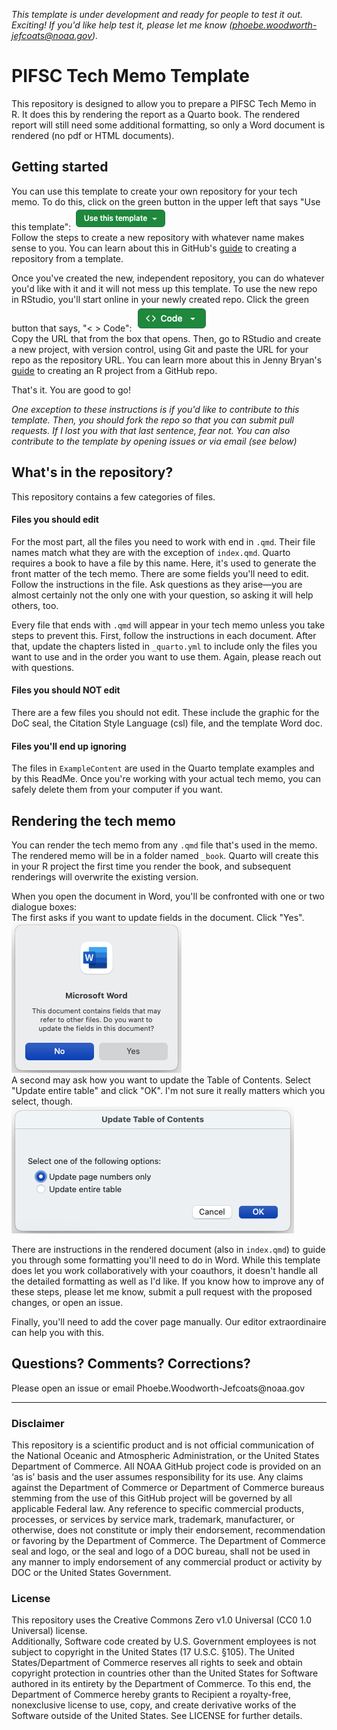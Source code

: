 *This template is under development and ready for people to test it out. 
Exciting! If you'd like help test it, please let me know 
(phoebe.woodworth-jefcoats@noaa.gov).*

# PIFSC Tech Memo Template
This repository is designed to allow you to prepare a PIFSC Tech Memo
in R. It does this by rendering the report as a Quarto book. The
rendered report will still need some additional formatting, so only a
Word document is rendered (no pdf or HTML documents).

## Getting started
You can use this template to create your own repository for your tech memo. 
To do this, click on the green button in the upper left that says "Use this
template": ![](ExampleContent/UseThisTemplate.png)
\
Follow the steps to create a new repository with whatever name makes sense to 
you.  You can learn about this in GitHub's [guide](https://docs.github.com/en/repositories/creating-and-managing-repositories/creating-a-repository-from-a-template) 
to creating a repository from a template.  

Once you've created the new, independent repository, you can do whatever you'd like
with it and it will not mess up this template.  To use the new repo in RStudio,
you'll start online in your newly created repo.  Click the green button that says, 
"< > Code": ![](ExampleContent/CodeButton.png)
\
Copy the URL that from the box that opens. Then, go to RStudio and create a new 
project, with version control, using Git and paste the URL for your repo as the
repository URL.  You can learn more about this in Jenny 
Bryan's [guide](https://happygitwithr.com/existing-github-first) to creating an
R project from a GitHub repo.  

That's it.  You are good to go!

*One exception to these instructions is if you'd like to contribute to this 
template.  Then, you should fork the repo so that you can submit pull requests.
If I lost you with that last sentence, fear not.  You can also contribute to 
the template by opening issues or via email (see below)*

## What's in the repository?
This repository contains a few categories of files.

#### Files you should edit
For the most part, all the files you need to work with end in `.qmd`.
Their file names match what they are with the exception of `index.qmd`.
Quarto requires a book to have a file by this name. Here, it's used to
generate the front matter of the tech memo. There are some fields
you'll need to edit. Follow the instructions in the file. Ask questions
as they arise—you are almost certainly not the only one with your
question, so asking it will help others, too.

Every file that ends with `.qmd` will appear in your tech memo unless
you take steps to prevent this. First, follow the instructions in each
document. After that, update the chapters listed in `_quarto.yml` to include only
the files you want to use and in the order you want to use them. Again,
please reach out with questions.

#### Files you should NOT edit
There are a few files you should not edit. These include the graphic for
the DoC seal, the Citation Style Language (csl) file, and the template
Word doc.

#### Files you'll end up ignoring
The files in `ExampleContent` are used in the Quarto template examples
and by this ReadMe. Once you're working with your actual tech memo,
you can safely delete them from your computer if you want.

## Rendering the tech memo
You can render the tech memo from any `.qmd` file that's used in the
memo. The rendered memo will be in a folder named `_book`. Quarto will create 
this in your R project the first time you render the book, and subsequent 
renderings will overwrite the existing version.

When you open the document in Word, you'll be confronted with one or two
dialogue boxes:  
The first asks if you want to update fields in the document.  Click "Yes".  
![](ExampleContent/UpdateFields.png)
\
A second may ask how you want to update the Table of Contents.  Select "Update 
entire table" and click "OK".  I'm not sure it really matters which you select, 
though.  
![](ExampleContent/UpdateTOC.png)


There are instructions in the rendered document (also in `index.qmd`) to guide
you through some formatting you'll need to do in Word.  While this template does
let you work collaboratively with your coauthors, it doesn't handle all the detailed
formatting as well as I'd like.  If you know how to improve any of these steps, 
please let me know, submit a pull request with the proposed changes, or open an 
issue.

Finally, you'll need to add the cover page manually.  Our editor extraordinaire
can help you with this.

## Questions? Comments? Corrections?

Please open an issue or email Phoebe.Woodworth-Jefcoats\@noaa.gov

------------------------------------------------------------------------

### Disclaimer

This repository is a scientific product and is not official
communication of the National Oceanic and Atmospheric Administration, or
the United States Department of Commerce. All NOAA GitHub project code
is provided on an ‘as is’ basis and the user assumes responsibility for
its use. Any claims against the Department of Commerce or Department of
Commerce bureaus stemming from the use of this GitHub project will be
governed by all applicable Federal law. Any reference to specific
commercial products, processes, or services by service mark, trademark,
manufacturer, or otherwise, does not constitute or imply their
endorsement, recommendation or favoring by the Department of Commerce.
The Department of Commerce seal and logo, or the seal and logo of a DOC
bureau, shall not be used in any manner to imply endorsement of any
commercial product or activity by DOC or the United States Government.

### License

This repository uses the Creative Commons Zero v1.0 Universal (CC0 1.0
Universal) license.\
Additionally, Software code created by U.S. Government employees is not
subject to copyright in the United States (17 U.S.C. §105). The United
States/Department of Commerce reserves all rights to seek and obtain
copyright protection in countries other than the United States for
Software authored in its entirety by the Department of Commerce. To this
end, the Department of Commerce hereby grants to Recipient a
royalty-free, nonexclusive license to use, copy, and create derivative
works of the Software outside of the United States. See LICENSE for
further details.

